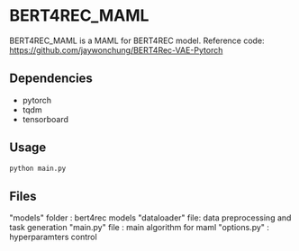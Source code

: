 # BERT4REC_MAML  
BERT4REC_MAML is a MAML for BERT4REC model. 
Reference code: https://github.com/jaywonchung/BERT4Rec-VAE-Pytorch  

## Dependencies  
* pytorch 
* tqdm 
* tensorboard  

## Usage  
```bash 
python main.py 
```  

## Files 
"models" folder  : bert4rec models 
"dataloader" file: data preprocessing and task generation 
"main.py" file   : main algorithm for maml 
"options.py"     : hyperparamters control
